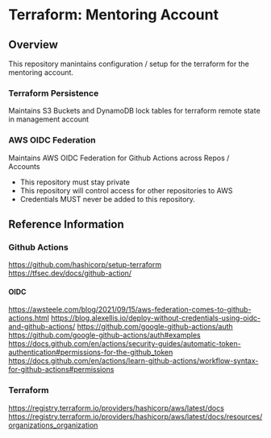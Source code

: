 # Terraform: Mentoring Account

## Overview

This repository manintains configuration / setup for the terraform for the mentoring account.

### Terraform Persistence

Maintains S3 Buckets and DynamoDB lock tables for terraform remote state in management account

### AWS OIDC Federation

Maintains AWS OIDC Federation for Github Actions across Repos / Accounts

* This repository must stay private
* This repository will control access for other repositories to AWS
* Credentials MUST never be added to this repository.

## Reference Information

### Github Actions

<https://github.com/hashicorp/setup-terraform>
<https://tfsec.dev/docs/github-action/>

#### OIDC

<https://awsteele.com/blog/2021/09/15/aws-federation-comes-to-github-actions.html>
<https://blog.alexellis.io/deploy-without-credentials-using-oidc-and-github-actions/>
<https://github.com/google-github-actions/auth>
<https://github.com/google-github-actions/auth#examples>
<https://docs.github.com/en/actions/security-guides/automatic-token-authentication#permissions-for-the-github_token>
<https://docs.github.com/en/actions/learn-github-actions/workflow-syntax-for-github-actions#permissions>

### Terraform

<https://registry.terraform.io/providers/hashicorp/aws/latest/docs>
<https://registry.terraform.io/providers/hashicorp/aws/latest/docs/resources/organizations_organization>

[Build]: https://github.com/DaPortlyJester/aws_personal_organization/actions/workflows/terraform_validate.yml
[Build status]: https://github.com/DaPortlyJester/aws_personal_organization/actions/workflows/terraform_validate.yml/badge.svg
[semantic-release Badge]: https://img.shields.io/badge/%20%20%F0%9F%93%A6%F0%9F%9A%80-semantic--release-e10079.svg
[semantic-release]: https://github.com/semantic-release/semantic-release